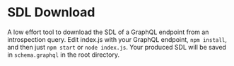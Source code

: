 # SDL Download

A low effort tool to download the SDL of a GraphQL endpoint from an introspection query. Edit index.js with your GraphQL endpoint, `npm install`, and then just `npm start` or `node index.js`. Your produced SDL will be saved in `schema.graphql` in the root directory.

